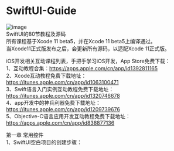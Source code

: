 # SwiftUI-Guide
![image](https://github.com/fzhlee/SwiftUI-Guide/blob/master/images/swiftui-logo.png)  
SwiftUI的80节教程及源码  
所有课程基于Xcode 11 beta5，并在Xcode 11 beta5上编译通过。  
当Xcode11正式版发布之后，会更新所有源码，以适配Xcode 11正式版。
  
iOS开发相关互动课程列表，手把手学习iOS开发，App Store免费下载：  
1、互动教程合集：https://apps.apple.com/cn/app/id1392811165  
2、Xcode互动教程免费下载地址：https://itunes.apple.com/cn/app/id1063100471  
3、Swift语言入门实例互动教程免费下载地址：https://itunes.apple.com/cn/app/id1320746678  
4、app开发中的神兵利器免费下载地址：https://itunes.apple.com/cn/app/id1209739676  
5、Objective-C语言应用开发互动教程免费下载地址：https://apps.apple.com/cn/app/id838877136  
  
第一章 常用控件  
1、SwiftUI空白项目的创建步骤：

